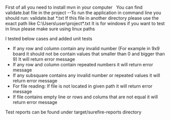 First of all you need to install mvn in your computer &nbsp;
You can find validate.bat file in the project
--To run the application in command line you should run: validate.bat *.txt
If this file in another directory please use the exact path like C:\Users\user\project\*.txt
It is for windows if you want to test in linux please make sure using linux paths

I tested below cases and added unit tests
- If any row and column contain any invalid number (For example in 9x9 board it should not be contain values that smaller than 0 and bigger than 9) It will return error message
- If any row and column contain repeated numbers it will return error message
- If any subsquare contains any invalid number or repeated values it will return error message
- For file reading: If file is not located in given path it will return error message
- If file contains empty line or rows and colums that are not equal it will return error message 

Test reports can be found under target/surefire-reports directory
